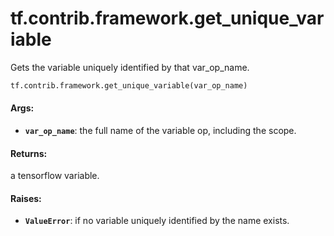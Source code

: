 <div itemscope itemtype="http://developers.google.com/ReferenceObject">
<meta itemprop="name" content="tf.contrib.framework.get_unique_variable" />
<meta itemprop="path" content="Stable" />
</div>

# tf.contrib.framework.get_unique_variable

Gets the variable uniquely identified by that var_op_name.

``` python
tf.contrib.framework.get_unique_variable(var_op_name)
```

<!-- Placeholder for "Used in" -->


#### Args:


* <b>`var_op_name`</b>: the full name of the variable op, including the scope.


#### Returns:

a tensorflow variable.



#### Raises:


* <b>`ValueError`</b>: if no variable uniquely identified by the name exists.